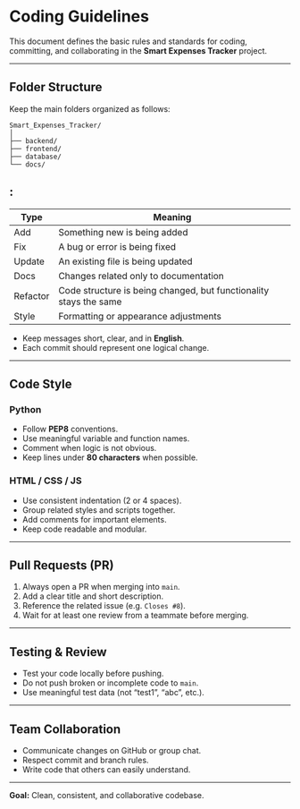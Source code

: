 # Coding Guidelines

This document defines the basic rules and standards for coding, committing, and collaborating in the **Smart Expenses Tracker** project.

---

## Folder Structure
Keep the main folders organized as follows:

```text
Smart_Expenses_Tracker/
│
├── backend/
├── frontend/
├── database/
└── docs/
```

## <Type>: <Short description>

| Type      | Meaning                                                  |
|-----------|----------------------------------------------------------|
| Add       | Something new is being added                             |
| Fix       | A bug or error is being fixed                             |
| Update    | An existing file is being updated                        |
| Docs      | Changes related only to documentation                    |
| Refactor  | Code structure is being changed, but functionality stays the same |
| Style     | Formatting or appearance adjustments                     |


- Keep messages short, clear, and in **English**.  
- Each commit should represent one logical change.

---

## Code Style
### Python
- Follow **PEP8** conventions.  
- Use meaningful variable and function names.  
- Comment when logic is not obvious.  
- Keep lines under **80 characters** when possible.

### HTML / CSS / JS
- Use consistent indentation (2 or 4 spaces).  
- Group related styles and scripts together.  
- Add comments for important elements.  
- Keep code readable and modular.

---

## Pull Requests (PR)
1. Always open a PR when merging into `main`.  
2. Add a clear title and short description.  
3. Reference the related issue (e.g. `Closes #8`).  
4. Wait for at least one review from a teammate before merging.  

---

## Testing & Review
- Test your code locally before pushing.  
- Do not push broken or incomplete code to `main`.  
- Use meaningful test data (not “test1”, “abc”, etc.).  

---

## Team Collaboration
- Communicate changes on GitHub or group chat.  
- Respect commit and branch rules.  
- Write code that others can easily understand.  

---

**Goal:** Clean, consistent, and collaborative codebase.
